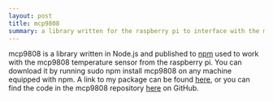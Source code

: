 ```yaml
---
layout: post
title: mcp9808
summary: a library written for the raspberry pi to interface with the mcp9808 temperature sensor
---
```


mcp9808 is a library written in Node.js and published to [npm](https://www.npmjs.com "link to npm") used to work with the mcp9808 temperature sensor from the raspberry  pi. You can download it by running sudo npm install mcp9808 on any machine equipped with npm. A link to my package can be found [here](https://www.npmjs.com/package/mcp9808 "link to package"), or you can find the code in the mcp9808 repository [here](https://github.com/seattleacademy/mcp9808 "github repository") on GitHub.
